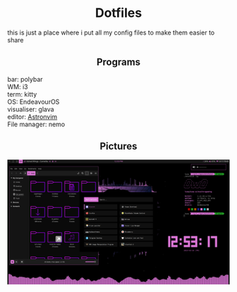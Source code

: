 <h1 align="center">
Dotfiles
</h1>

this is just a place where i put all my config files to make them easier to share

<h2 align="center"> Programs </h2>

bar: polybar <br>
WM: i3 <br>
term: kitty <br>
OS: EndeavourOS <br>
visualiser: glava <br>
editor: <a href="https://astronvim.github.io/">Astronvim</a> <br>
File manager: nemo <br>
<h2 align="center"> Pictures </h2>

<img src="./img/img1.png">
